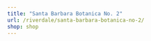 ```yaml
---
title: "Santa Barbara Botanica No. 2"
url: /riverdale/santa-barbara-botanica-no-2/
shop: shop
---
```

